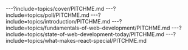 ---?include=topics/cover/PITCHME.md
---?include=topics/poll/PITCHME.md
---?include=topics/introduction/PITCHME.md
---?include=topics/fundamentals-of-web-development/PITCHME.md
---?include=topics/state-of-web-development-today/PITCHME.md
---?include=topics/what-makes-react-special/PITCHME.md
